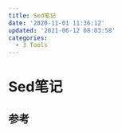 ```yaml
---
title: Sed笔记
date: '2020-11-01 11:36:12'
updated: '2021-06-12 08:03:58'
categories:
  - 3 Tools
---
```

# Sed笔记

## 参考
[^1]: [Sed 命令完全指南 - Linux 中国](./Sed_Notes/Sed%20%E5%91%BD%E4%BB%A4%E5%AE%8C%E5%85%A8%E6%8C%87%E5%8D%97%20-%20Linux%20%E4%B8%AD%E5%9B%BD.pdf)

